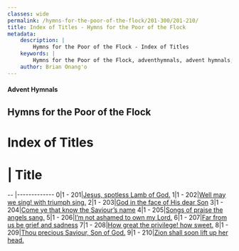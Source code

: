 ```yaml
---
classes: wide
permalink: /hymns-for-the-poor-of-the-flock/201-300/201-210/
title: Index of Titles - Hymns for the Poor of the Flock
metadata:
    description: |
        Hymns for the Poor of the Flock - Index of Titles
    keywords: |
        Hymns for the Poor of the Flock, adventhymnals, advent hymnals, index
    author: Brian Onang'o
---
```


#### Advent Hymnals

## Hymns for the Poor of the Flock

# Index of Titles
# | Title                        
-- |-------------
0|1 - 201|[Jesus, spotless Lamb of God.](/201-300/201-210/01.Jesus,-spotless-Lamb-of-God)
1|1 - 202|[Well may we sing! with triumph sing.](/201-300/201-210/02.Well-may-we-sing!-with-triumph-sing)
2|1 - 203|[God in the face of His dear Son](/201-300/201-210/03.God-in-the-face-of-His-dear-Son)
3|1 - 204|[Come ye that know the Saviour’s name](/201-300/201-210/04.Come-ye-that-know-the-Saviour’s-name)
4|1 - 205|[Songs of praise the angels sang.](/201-300/201-210/05.Songs-of-praise-the-angels-sang)
5|1 - 206|[I’m not ashamed to own my Lord.](/201-300/201-210/06.I’m-not-ashamed-to-own-my-Lord)
6|1 - 207|[Far from us be grief and sadness](/201-300/201-210/07.Far-from-us-be-grief-and-sadness)
7|1 - 208|[How great the privilege! how sweet.](/201-300/201-210/08.How-great-the-privilege!-how-sweet)
8|1 - 209|[Thou precious Saviour, Son of God.](/201-300/201-210/09.Thou-precious-Saviour,-Son-of-God)
9|1 - 210|[Zion shall soon lift up her head.](/201-300/201-210/10.Zion-shall-soon-lift-up-her-head)